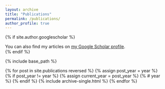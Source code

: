 ```yaml
---
layout: archive
title: "Publications"
permalink: /publications/
author_profile: true
---
```


{% if site.author.googlescholar %}
  <div class="wordwrap">You can also find my articles on <a href="{{site.author.googlescholar}}">my Google Scholar profile</a>.</div>
{% endif %}

{% include base_path %}

{% for post in site.publications reversed %}
  {% assign post_year = year %}
  {% if post_year != year %}
    {% assign current_year = post_year %}
      {% # year %}
  {% endif %}
  {% include archive-single.html %}
{% endfor %}
